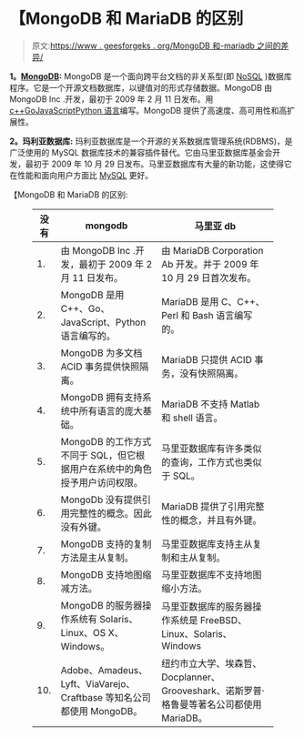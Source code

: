 # 【MongoDB 和 MariaDB 的区别

> 原文:[https://www . geesforgeks . org/MongoDB 和-mariadb 之间的差异/](https://www.geeksforgeeks.org/difference-between-mongodb-and-mariadb/)

**1。**[**MongoDB**](https://www.geeksforgeeks.org/mongodb-an-introduction/)**:**
MongoDB 是一个面向跨平台文档的非关系型(即 [NoSQL](https://www.geeksforgeeks.org/introduction-to-nosql/) )数据库程序。它是一个开源文档数据库，以键值对的形式存储数据。MongoDB 由 MongoDB Inc .开发，最初于 2009 年 2 月 11 日发布。用[c++](https://www.geeksforgeeks.org/c-plus-plus/)[Go](https://www.geeksforgeeks.org/go-programming-language-introduction/)[JavaScript](https://www.geeksforgeeks.org/javascript-tutorial/)[Python 语言](https://www.geeksforgeeks.org/python-programming-language/)编写。MongoDB 提供了高速度、高可用性和高扩展性。

**2。玛利亚数据库:**
玛利亚数据库是一个开源的关系数据库管理系统(RDBMS)，是广泛使用的 MySQL 数据库技术的兼容插件替代。它由马里亚数据库基金会开发，最初于 2009 年 10 月 29 日发布。马里亚数据库有大量的新功能，这使得它在性能和面向用户方面比 [MySQL](https://www.geeksforgeeks.org/mysql-common-mysql-queries/) 更好。

【MongoDB 和 MariaDB 的区别:

<figure class="table">

| 没有 | mongodb | 马里亚 db |
| --- | --- | --- |
| 1. | 由 MongoDB Inc .开发，最初于 2009 年 2 月 11 日发布。 | 由 MariaDB Corporation Ab 开发。并于 2009 年 10 月 29 日首次发布。 |
| 2. | MongoDB 是用 C++、Go、JavaScript、Python 语言编写的。 | MariaDB 是用 C、C++、Perl 和 Bash 语言编写的。 |
| 3. | MongoDB 为多文档 ACID 事务提供快照隔离。 | MariaDB 只提供 ACID 事务，没有快照隔离。 |
| 4. | MongoDB 拥有支持系统中所有语言的庞大基础。 | MariaDB 不支持 Matlab 和 shell 语言。 |
| 5. | MongoDB 的工作方式不同于 SQL，但它根据用户在系统中的角色授予用户访问权限。 | 马里亚数据库有许多类似的查询，工作方式也类似于 SQL。 |
| 6. | MongoDb 没有提供引用完整性的概念。因此没有外键。 | MariaDB 提供了引用完整性的概念，并且有外键。 |
| 7. | MongoDB 支持的复制方法是主从复制。 | 马里亚数据库支持主从复制和主从复制。 |
| 8. | MongoDB 支持地图缩减方法。 | 马里亚数据库不支持地图缩小方法。 |
| 9. | MongoDB 的服务器操作系统有 Solaris、Linux、OS X、Windows。 | 马里亚数据库的服务器操作系统是 FreeBSD、Linux、Solaris、Windows |
| 10. | Adobe、Amadeus、Lyft、ViaVarejo、Craftbase 等知名公司都使用 MongoDB。 | 纽约市立大学、埃森哲、Docplanner、Grooveshark、诺斯罗普·格鲁曼等著名公司都使用 MariaDB。 |

</figure>